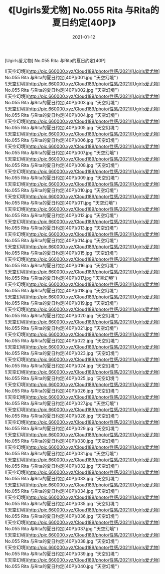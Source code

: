 ﻿---
layout: post
title:  《[Ugirls爱尤物] No.055 Rita 与Rita的夏日约定[40P]》
date:   2021-01-12
img: http://pic.660000.xyz/Cloud189/photo/性感/2021/[Ugirls爱尤物] No.055 Rita 与Rita的夏日约定[40P]/000.jpg
categories: [美女, 性感, 泳衣]
---

[Ugirls爱尤物] No.055 Rita 与Rita的夏日约定[40P]



![天空幻境](http://pic.660000.xyz/Cloud189/photo/性感/2021/[Ugirls爱尤物] No.055 Rita 与Rita的夏日约定[40P]/001.jpg ''天空幻境'') <br>
![天空幻境](http://pic.660000.xyz/Cloud189/photo/性感/2021/[Ugirls爱尤物] No.055 Rita 与Rita的夏日约定[40P]/002.jpg ''天空幻境'') <br>
![天空幻境](http://pic.660000.xyz/Cloud189/photo/性感/2021/[Ugirls爱尤物] No.055 Rita 与Rita的夏日约定[40P]/003.jpg ''天空幻境'') <br>
![天空幻境](http://pic.660000.xyz/Cloud189/photo/性感/2021/[Ugirls爱尤物] No.055 Rita 与Rita的夏日约定[40P]/004.jpg ''天空幻境'') <br>
![天空幻境](http://pic.660000.xyz/Cloud189/photo/性感/2021/[Ugirls爱尤物] No.055 Rita 与Rita的夏日约定[40P]/005.jpg ''天空幻境'') <br>
![天空幻境](http://pic.660000.xyz/Cloud189/photo/性感/2021/[Ugirls爱尤物] No.055 Rita 与Rita的夏日约定[40P]/006.jpg ''天空幻境'') <br>
![天空幻境](http://pic.660000.xyz/Cloud189/photo/性感/2021/[Ugirls爱尤物] No.055 Rita 与Rita的夏日约定[40P]/007.jpg ''天空幻境'') <br>
![天空幻境](http://pic.660000.xyz/Cloud189/photo/性感/2021/[Ugirls爱尤物] No.055 Rita 与Rita的夏日约定[40P]/008.jpg ''天空幻境'') <br>
![天空幻境](http://pic.660000.xyz/Cloud189/photo/性感/2021/[Ugirls爱尤物] No.055 Rita 与Rita的夏日约定[40P]/009.jpg ''天空幻境'') <br>
![天空幻境](http://pic.660000.xyz/Cloud189/photo/性感/2021/[Ugirls爱尤物] No.055 Rita 与Rita的夏日约定[40P]/010.jpg ''天空幻境'') <br>
![天空幻境](http://pic.660000.xyz/Cloud189/photo/性感/2021/[Ugirls爱尤物] No.055 Rita 与Rita的夏日约定[40P]/011.jpg ''天空幻境'') <br>
![天空幻境](http://pic.660000.xyz/Cloud189/photo/性感/2021/[Ugirls爱尤物] No.055 Rita 与Rita的夏日约定[40P]/012.jpg ''天空幻境'') <br>
![天空幻境](http://pic.660000.xyz/Cloud189/photo/性感/2021/[Ugirls爱尤物] No.055 Rita 与Rita的夏日约定[40P]/013.jpg ''天空幻境'') <br>
![天空幻境](http://pic.660000.xyz/Cloud189/photo/性感/2021/[Ugirls爱尤物] No.055 Rita 与Rita的夏日约定[40P]/014.jpg ''天空幻境'') <br>
![天空幻境](http://pic.660000.xyz/Cloud189/photo/性感/2021/[Ugirls爱尤物] No.055 Rita 与Rita的夏日约定[40P]/015.jpg ''天空幻境'') <br>
![天空幻境](http://pic.660000.xyz/Cloud189/photo/性感/2021/[Ugirls爱尤物] No.055 Rita 与Rita的夏日约定[40P]/016.jpg ''天空幻境'') <br>
![天空幻境](http://pic.660000.xyz/Cloud189/photo/性感/2021/[Ugirls爱尤物] No.055 Rita 与Rita的夏日约定[40P]/017.jpg ''天空幻境'') <br>
![天空幻境](http://pic.660000.xyz/Cloud189/photo/性感/2021/[Ugirls爱尤物] No.055 Rita 与Rita的夏日约定[40P]/018.jpg ''天空幻境'') <br>
![天空幻境](http://pic.660000.xyz/Cloud189/photo/性感/2021/[Ugirls爱尤物] No.055 Rita 与Rita的夏日约定[40P]/019.jpg ''天空幻境'') <br>
![天空幻境](http://pic.660000.xyz/Cloud189/photo/性感/2021/[Ugirls爱尤物] No.055 Rita 与Rita的夏日约定[40P]/020.jpg ''天空幻境'') <br>
![天空幻境](http://pic.660000.xyz/Cloud189/photo/性感/2021/[Ugirls爱尤物] No.055 Rita 与Rita的夏日约定[40P]/021.jpg ''天空幻境'') <br>
![天空幻境](http://pic.660000.xyz/Cloud189/photo/性感/2021/[Ugirls爱尤物] No.055 Rita 与Rita的夏日约定[40P]/022.jpg ''天空幻境'') <br>
![天空幻境](http://pic.660000.xyz/Cloud189/photo/性感/2021/[Ugirls爱尤物] No.055 Rita 与Rita的夏日约定[40P]/023.jpg ''天空幻境'') <br>
![天空幻境](http://pic.660000.xyz/Cloud189/photo/性感/2021/[Ugirls爱尤物] No.055 Rita 与Rita的夏日约定[40P]/024.jpg ''天空幻境'') <br>
![天空幻境](http://pic.660000.xyz/Cloud189/photo/性感/2021/[Ugirls爱尤物] No.055 Rita 与Rita的夏日约定[40P]/025.jpg ''天空幻境'') <br>
![天空幻境](http://pic.660000.xyz/Cloud189/photo/性感/2021/[Ugirls爱尤物] No.055 Rita 与Rita的夏日约定[40P]/026.jpg ''天空幻境'') <br>
![天空幻境](http://pic.660000.xyz/Cloud189/photo/性感/2021/[Ugirls爱尤物] No.055 Rita 与Rita的夏日约定[40P]/027.jpg ''天空幻境'') <br>
![天空幻境](http://pic.660000.xyz/Cloud189/photo/性感/2021/[Ugirls爱尤物] No.055 Rita 与Rita的夏日约定[40P]/028.jpg ''天空幻境'') <br>
![天空幻境](http://pic.660000.xyz/Cloud189/photo/性感/2021/[Ugirls爱尤物] No.055 Rita 与Rita的夏日约定[40P]/029.jpg ''天空幻境'') <br>
![天空幻境](http://pic.660000.xyz/Cloud189/photo/性感/2021/[Ugirls爱尤物] No.055 Rita 与Rita的夏日约定[40P]/030.jpg ''天空幻境'') <br>
![天空幻境](http://pic.660000.xyz/Cloud189/photo/性感/2021/[Ugirls爱尤物] No.055 Rita 与Rita的夏日约定[40P]/031.jpg ''天空幻境'') <br>
![天空幻境](http://pic.660000.xyz/Cloud189/photo/性感/2021/[Ugirls爱尤物] No.055 Rita 与Rita的夏日约定[40P]/032.jpg ''天空幻境'') <br>
![天空幻境](http://pic.660000.xyz/Cloud189/photo/性感/2021/[Ugirls爱尤物] No.055 Rita 与Rita的夏日约定[40P]/033.jpg ''天空幻境'') <br>
![天空幻境](http://pic.660000.xyz/Cloud189/photo/性感/2021/[Ugirls爱尤物] No.055 Rita 与Rita的夏日约定[40P]/034.jpg ''天空幻境'') <br>
![天空幻境](http://pic.660000.xyz/Cloud189/photo/性感/2021/[Ugirls爱尤物] No.055 Rita 与Rita的夏日约定[40P]/035.jpg ''天空幻境'') <br>
![天空幻境](http://pic.660000.xyz/Cloud189/photo/性感/2021/[Ugirls爱尤物] No.055 Rita 与Rita的夏日约定[40P]/036.jpg ''天空幻境'') <br>
![天空幻境](http://pic.660000.xyz/Cloud189/photo/性感/2021/[Ugirls爱尤物] No.055 Rita 与Rita的夏日约定[40P]/037.jpg ''天空幻境'') <br>
![天空幻境](http://pic.660000.xyz/Cloud189/photo/性感/2021/[Ugirls爱尤物] No.055 Rita 与Rita的夏日约定[40P]/038.jpg ''天空幻境'') <br>
![天空幻境](http://pic.660000.xyz/Cloud189/photo/性感/2021/[Ugirls爱尤物] No.055 Rita 与Rita的夏日约定[40P]/039.jpg ''天空幻境'') <br>
![天空幻境](http://pic.660000.xyz/Cloud189/photo/性感/2021/[Ugirls爱尤物] No.055 Rita 与Rita的夏日约定[40P]/040.jpg ''天空幻境'') <br>